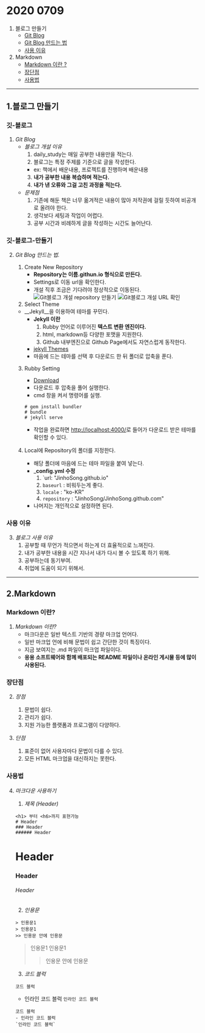 # 2020 0709

1. 블로그 만들기
	* [Git Blog](#깃-블로그)
	* [Git Blog 만드는 법](#깃-블로그-만들기)
	* [사용 이유](#사용이유)
2. Markdown
	* [Markdown 이란 ?](#Markdown이란?)
	* [장단점](#장단점)
	* [사용법](#사용법)

---

1.블로그 만들기
--------
### 깃-블로그
1. _Git Blog_
	* _블로그 개설 이유_
		1. daily_study는 매일 공부한 내용만을 적는다.
		2. 블로그는 특정 주제를 기준으로 글을 작성한다.
		 +  ex: 책에서 배운내용, 프로젝트를 진행하며 배운내용 
		3. __내가 공부한 내용 복습하며 적는다.__
		4. __내가 낸 오류와 그걸 고친 과정을 적는다.__
	* _문제점_
		1. 기존에 해둔 책은 너무 옮겨적은 내용이 많아 저작권에 걸릴 듯하여 비공개로 올려야 한다.
		2. 생각보다 세팅과 작업이 어렵다.
		3. 공부 시간과 비례하게 글을 작성하는 시간도 늘어난다.
      
### 깃-블로그-만들기
2. _Git Blog 만드는 법._
	1. Create New Repository
		* __Repository는 이름.githun.io 형식으로 만든다.__
		* Settings로 이동 url을 확인한다.
		* 개설 직후 조금은 기다려야 정상적으로 이동된다. 
		![Git블로그 개설 repository 만들기](https://user-images.githubusercontent.com/52272332/87450719-d6f46d80-c639-11ea-9ba2-e3cd96267c93.JPG)
		![Git블로그 개설 URL 확인](https://user-images.githubusercontent.com/52272332/87450725-d8259a80-c639-11ea-87ae-f208bd4b38f0.JPG)
	2. Select Theme
	* __Jekyll__을 이용하여 테마를 꾸민다. 
		* __Jekyll 이란__
			1. Rubby 언어로 이루어진 __텍스트 변환 엔진이다.__
			2. html, markdown등 다양한 포맷을 지원한다.
			3. Github 내부엔진으로 Github Page에서도 자연스럽게 동작한다.
		* [jekyll Themes](http://jekyllthemes.org/)
		* 마음에 드는 테마를 선택 후 다운로드 한 뒤 폴더로 압축을 푼다. 
		
	3. Rubby Setting
		* [Download]( https://rubyinstaller.org/downloads/)
		* 다운로드 후 압축을 풀어 실행한다.
		* cmd 창을 켜서 명령어를 실행.
		```
		# gem install bundler
		# bundle 
		# jekyll serve
		```
		* 작업을 완료하면 [http://localhost:4000/](http://localhost:4000/)로 들어가 다운로드 받은 테마를 확인할 수 있다.
		
	3. Local에 Repository의 폴더를 지정한다.
		* 해당 폴더에 마음에 드는 테마 파일을 붙여 넣는다.
		* ___config.yml 수정__
			1. `url: "JinhoSong.github.io"
			2. `baseurl` : 비워두는게 좋다. 
			3. `locale` : "ko-KR"
			4. `repository` : "JinhoSong/JinhoSong.github.com"
		* 나머지는 개인적으로 설정하면 된다.
### 사용 이유
3. _블로그 사용 이유_
	1. 공부할 때 무언가 적으면서 하는게 더 효율적으로 느껴진다.
	2. 내가 공부한 내용을 시간 지나서 내가 다시 볼 수 있도록 하기 위해.
	3. 공부하는데 동기부여.
	4. 취업에 도움이 되기 위해서.

---

2.Markdown
----------

### Markdown 이란?
1. _Markdown 이란?_
	* 마크다운은 일반 텍스트 기반의 경량 마크업 언어다.
	* 일반 마크업 언에 비해 문법이 쉽고 간단한 것이 특징이다.
	* 지금 보여지는 .md 파일이 마크업 파일이다.
	* __응용 소프트웨어와 함께 배포되는 README 파일이나 온라인 게시물 등에 많이 사용된다.__
	
### 장단점
2. _장점_
	1. 문법이 쉽다.
	2. 관리가 쉽다.
	3. 지원 가능한 플랫폼과 프로그램이 다양하다.

3. _단점_
	1. 표준이 없어 사용자마다 문법이 다를 수 있다.
	2. 모든 HTML 마크업을 대신하지는 못한다.

### 사용법
4. _마크다운 사용하기_
	1. _제목 (Header)_
	```
	<h1> 부터 <h6>까지 표현가능
	# Header
	### Header
	###### Header
	```
	# Header
	### Header
	###### Header
	
	2. _인용문_
	```
	> 인용문1
	> 인용문1
	>> 인용문 안에 인용문
	```
	> 인용문1
	> 인용문1
	>> 인용문 안에 인용문
	
	3. _코드 블럭_
	```
	코드 블럭
	```
	- 인라인 코드 블럭
	`인라인 코드 블럭`
	
	```
	코드 블럭
	- 인라인 코드 블럭
	`인라인 코드 블럭`
	```
	
